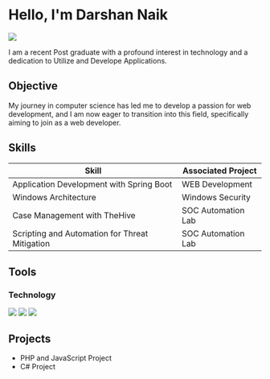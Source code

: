 # Hello, I'm Darshan Naik
<a href="https://linkedin.com/in/punitkumar-naik/"><img src="https://img.shields.io/badge/-LinkedIn-0072b1?&style=for-the-badge&logo=linkedin&logoColor=white" /></a>

I am a recent Post graduate with a profound interest in technology and a dedication to Utilize and Develope Applications.

## Objective

My journey in computer science has led me to develop a passion for web development, and I am now eager to transition into this field, specifically aiming to join as a web developer.

## Skills

| Skill                                         | Associated Project         |
|-----------------------------------------------|----------------------------|
| Application Development with Spring Boot      | WEB Development            |
| Windows Architecture                          | Windows Security           |
| Case Management with TheHive                  | SOC Automation Lab         |
| Scripting and Automation for Threat Mitigation | SOC Automation Lab        |

## Tools

### Technology
<div>
    <img src="https://img.shields.io/badge/-JavaScript-F7DF1E?style=for-the-badge&logo=JavaScript&logoColor=black" />
    <img src="https://img.shields.io/badge/-HTML5-E34F26?style=for-the-badge&logo=HTML5&logoColor=white" />
    <img src="https://img.shields.io/badge/-Spring%20Boot-6DB33F?style=for-the-badge&logo=Spring%20Boot&logoColor=white" />
</div>
    
</div>

## Projects
- PHP and JavaScript Project
- C# Project
